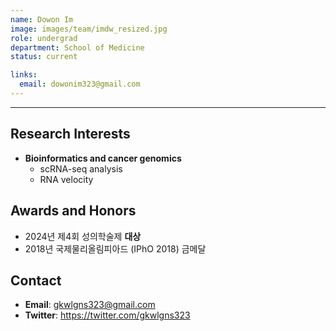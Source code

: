 ```yaml
---
name: Dowon Im
image: images/team/imdw_resized.jpg
role: undergrad
department: School of Medicine
status: current

links:
  email: dowonim323@gmail.com
---
```


---
  
## **Research Interests**

* **Bioinformatics and cancer genomics**
    - scRNA-seq analysis
    - RNA velocity

## **Awards and Honors**

* 2024년 제4회 성의학술제 **대상**
* 2018년 국제물리올림피아드 (IPhO 2018) 금메달



## **Contact**

* **Email**: gkwlgns323@gmail.com
* **Twitter**: https://twitter.com/gkwlgns323


